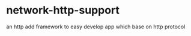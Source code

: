 network-http-support
====================

an http add framework to easy develop app which base on http protocol
